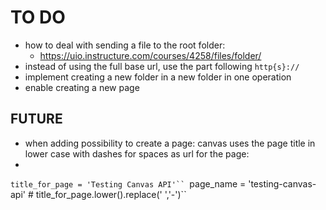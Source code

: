# TO DO
* how to deal with sending a file to the root folder:
    - https://uio.instructure.com/courses/4258/files/folder/
* instead of using the full base url, use the part following `http{s}://`
* implement creating a new folder in a new folder in one operation
* enable creating a new page

## FUTURE
* when adding possibility to create a page: canvas uses the page title in lower case with dashes for spaces as url for the page:
*
`title_for_page = 'Testing Canvas API'``
`page_name = 'testing-canvas-api' # title_for_page.lower().replace(' ','-')``
